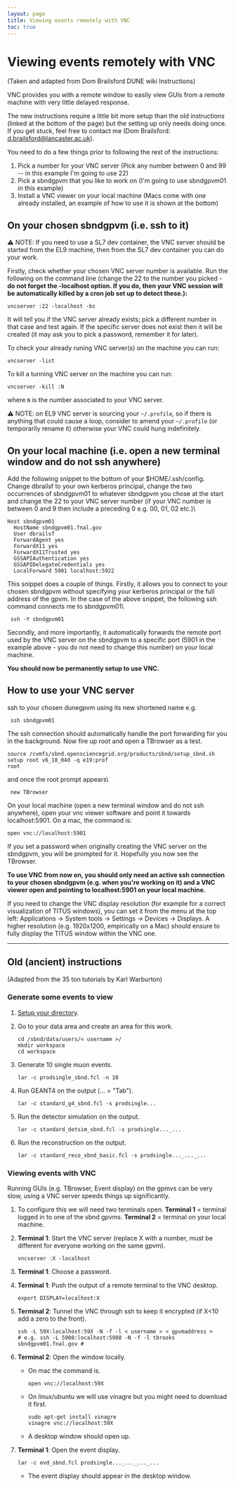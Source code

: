 ```yaml
---
layout: page
title: Viewing events remotely with VNC
toc: true
---
```




Viewing events remotely with VNC
====================================================================================

(Taken and adapted from Dom Brailsford DUNE wiki Instructions)

VNC provides you with a remote window to easily view GUIs from a remote
machine with very little delayed response.

The new instructions require a little bit more setup than the old
instructions (linked at the bottom of the page) but the setting up only
needs doing once. If you get stuck, feel free to contact me (Dom
Brailsford: <d.brailsford@lancaster.ac.uk>).

You need to do a few things prior to following the rest of the
instructions:

1.  Pick a number for your VNC server (Pick any number between 0 and 99
    \-- in this example I\'m going to use 22)
2.  Pick a sbndgpvm that you like to work on (I\'m going to use
    sbndgpvm01 in this example)
3.  Install a VNC viewer on your local machine (Macs come with one
    already installed, an example of how to use it is shown at the
    bottom)



On your chosen sbndgpvm (i.e. ssh to it) 
------------------------------------------------------------------------------------------------

⚠️ NOTE: If you need to use a SL7 dev container, the VNC server should be started from the EL9 machine,
then from the SL7 dev container you can do your work.

Firstly, check whether your chosen VNC server number is available. Run
the following on the command line (change the 22 to the number you
picked - **do not forget the -localhost option. If you do, then your VNC
session will be automatically killed by a cron job set up to detect
these.):**

    vncserver :22 -localhost -bs

It will tell you if the VNC server already exists; pick a different
number in that case and test again. If the specific server does not
exist then it will be created (it may ask you to pick a password,
remember it for later).

To check your already runing VNC server(s) on the machine you can run:

    vncserver -list

To kill a tunning VNC server on the machine you can run:

    vncserver -kill :N

where `N` is the number associated to your VNC server.

⚠️ NOTE: on EL9 VNC server is sourcing your `~/.profile`, so if there is anything that could cause a loop,
consider to amend your `~/.profile` (or temporarily rename it) otherwise your VNC could hung indefinitely.

<!--
Add the following snippet to the bottom of your \$HOME/.profile or
\$HOME/.bash\_profile (open either in a text editor). Again, change the
22 to your VNC server number.\

    #VNC stuff
    VNCNUM=22 #CHANGE THIS NUMBER TO WHATEVER VNC SERVER NUMBER YOU PICKED
    if [[ `hostname` == *"gpvm"* ]] #only start VNC servers on the gpvms (i.e. not on the build machines)
    then
      export DISPLAY=localhost:$VNCNUM #Export the display to point to the VNC server
      if [ `lsof -i -P -n | grep $(expr 5900 + ${VNCNUM}) | wc -l` -eq 0 -o `lsof -i -P -n | grep $(expr 6000 + ${VNCNUM}) | wc -l` -eq 0 ]
      then
        echo "vncserver :$VNCNUM not running.  Starting now...." 
        vncserver :$VNCNUM -localhost -bs    #Check if the VNC server is running and start it if not (-localhost mandatory!)
      else
        echo "vncserver :$VNCNUM already running (hopefully owned by you).  Not attempting to start the vncserver..." 
      fi
    fi
-->


On your local machine (i.e. open a new terminal window and do not ssh anywhere) 
------------------------------------------------------------------------------------

Add the following snippet to the bottom of your \$HOME/.ssh/config.
Change dbrailsf to your own kerberos principal, change the two
occurrences of sbndgpvm01 to whatever sbndgpvm you chose at the start
and change the 22 to your VNC server number (if your VNC number is
between 0 and 9 then include a preceding 0 e.g. 00, 01, 02 etc.)\

    Host sbndgpvm01
      HostName sbndgpvm01.fnal.gov
      User dbrailsf
      ForwardAgent yes
      ForwardX11 yes
      ForwardX11Trusted yes
      GSSAPIAuthentication yes
      GSSAPIDelegateCredentials yes
      LocalForward 5901 localhost:5922

This snippet does a couple of things. Firstly, it allows you to connect
to your chosen sbndgpvm without specifying your kerberos principal or
the full address of the gpvm. In the case of the above snippet, the
following ssh command connects me to sbndgpvm01\

     ssh -Y sbndgpvm01 


Secondly, and more importantly, it automatically forwards the remote
port used by the VNC server on the sbndgpvm to a specific port (5901 in
the example above - you do not need to change this number) on your local
machine.

**You should now be permanently setup to use VNC.**



How to use your VNC server 
------------------------------------------------------------------------

ssh to your chosen dunegpvm using its new shortened name e.g.

     ssh sbndgpvm01 


The ssh connection should automatically handle the port forwarding for
you in the background. Now fire up root and open a TBrowser as a test.

    source /cvmfs/sbnd.opensciencegrid.org/products/sbnd/setup_sbnd.sh
    setup root v6_18_04d -q e19:prof
    root


and once the root prompt appears\

     new TBrowser 

On your local machine (open a new terminal window and do not ssh
anywhere), open your vnc viewer software and point it towards
localhost:5901. On a mac, the command is:

    open vnc://localhost:5901


If you set a password when originally creating the VNC server on the
sbndgpvm, you will be prompted for it. Hopefully you now see the
TBrowser.

**To use VNC from now on, you should only need an active ssh connection
to your chosen sbndgpvm (e.g. when you\'re working on it) and a VNC
viewer open and pointing to localhost:5901 on your local machine.**

If you need to change the VNC display resolution (for example for a correct 
visualization of TITUS windows), you can set it from the menu at the top left:
Applications -> System tools -> Settings -> Devices -> Displays.
A higher resolution (e.g. 1920x1200, empirically on a Mac) should ensure to 
fully display the TITUS window within the VNC one.


------------------------------------------------------------------------



Old (ancient) instructions
----------------------------------------------------------------------

(Adapted from the 35 ton tutorials by Karl Warburton)



### Generate some events to view 

1.  [Setup your
    directory](How_to_setup_your_directory_and_launch_your_first_job.html).

2.  Go to your data area and create an area for this work.

        cd /sbnd/data/users/< username >/
        mkdir workspace
        cd workspace

3.  Generate 10 single muon events.

        lar -c prodsingle_sbnd.fcl -n 10

4.  Run GEANT4 on the output (\... = \"Tab\").

        lar -c standard_g4_sbnd.fcl -s prodsingle...

5.  Run the detector simulation on the output.

        lar -c standard_detsim_sbnd.fcl -s prodsingle..._...

6.  Run the reconstruction on the output.

        lar -c standard_reco_sbnd_basic.fcl -s prodsingle..._..._...



### Viewing events with VNC 

Running GUIs (e.g. TBrowser, Event display) on the gpmvs can be very
slow, using a VNC server speeds things up significantly.

1.  To configure this we will need two terminals open. **Terminal 1** =
    terminal logged in to one of the sbnd gpvms. **Terminal 2** =
    terminal on your local machine.

2.  **Terminal 1**: Start the VNC server (replace X with a number, must
    be different for everyone working on the same gpvm).

        vncserver :X -localhost 

3.  **Terminal 1**: Choose a password.

4.  **Terminal 1**: Push the output of a remote terminal to the VNC
    desktop.

        export DISPLAY=localhost:X 

5.  **Terminal 2**: Tunnel the VNC through ssh to keep it encrypted (if
    X\<10 add a zero to the front).

        ssh -L 59X:localhost:59X -N -f -l < username > < gpvmaddress >
        # e.g. ssh -L 5908:localhost:5908 -N -f -l tbrooks sbndgpvm01.fnal.gov # 

7.  **Terminal 2**: Open the window locally.
    -   On mac the command is.

            open vnc://localhost:59X 

    -   On linux/ubuntu we will use vinagre but you might need to
        download it first.

            sudo apt-get install vinagre
            vinagre vnc://localhost:59X 

    -   A desktop window should open up.

8.  **Terminal 1**: Open the event display.

        lar -c evd_sbnd.fcl prodsingle..._..._..._... 

    -   The event display should appear in the desktop window.
